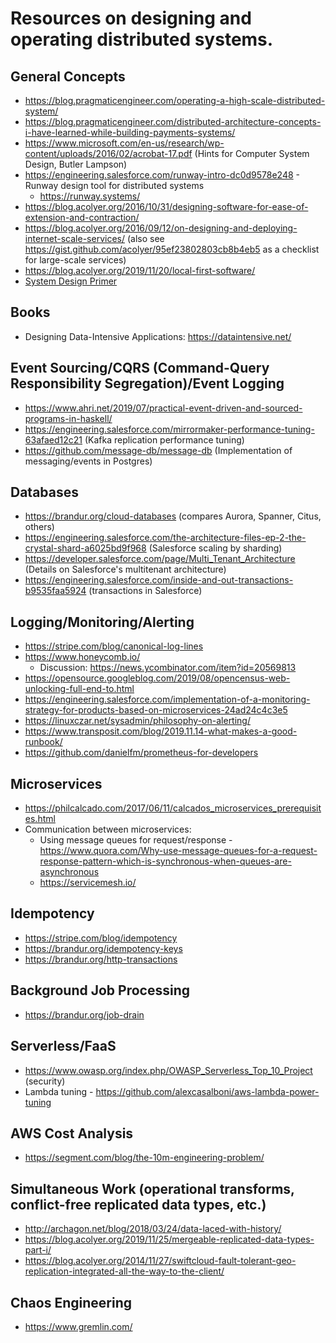 # Resources on designing and operating distributed systems.

## General Concepts
- https://blog.pragmaticengineer.com/operating-a-high-scale-distributed-system/
- https://blog.pragmaticengineer.com/distributed-architecture-concepts-i-have-learned-while-building-payments-systems/
- https://www.microsoft.com/en-us/research/wp-content/uploads/2016/02/acrobat-17.pdf (Hints for Computer System Design, Butler Lampson)
- https://engineering.salesforce.com/runway-intro-dc0d9578e248 - Runway design tool for distributed systems
  - https://runway.systems/
- https://blog.acolyer.org/2016/10/31/designing-software-for-ease-of-extension-and-contraction/
- https://blog.acolyer.org/2016/09/12/on-designing-and-deploying-internet-scale-services/ (also see https://gist.github.com/acolyer/95ef23802803cb8b4eb5 as a checklist for large-scale services)
- https://blog.acolyer.org/2019/11/20/local-first-software/
- [System Design Primer](https://github.com/donnemartin/system-design-primer)


## Books
- Designing Data-Intensive Applications: https://dataintensive.net/


## Event Sourcing/CQRS (Command-Query Responsibility Segregation)/Event Logging
- https://www.ahri.net/2019/07/practical-event-driven-and-sourced-programs-in-haskell/
- https://engineering.salesforce.com/mirrormaker-performance-tuning-63afaed12c21 (Kafka replication performance tuning)
- https://github.com/message-db/message-db (Implementation of messaging/events in Postgres)


## Databases
- https://brandur.org/cloud-databases (compares Aurora, Spanner, Citus, others)
- https://engineering.salesforce.com/the-architecture-files-ep-2-the-crystal-shard-a6025bd9f968 (Salesforce scaling by sharding)
- https://developer.salesforce.com/page/Multi_Tenant_Architecture (Details on Salesforce's multitenant architecture)
- https://engineering.salesforce.com/inside-and-out-transactions-b9535faa5924 (transactions in Salesforce)


## Logging/Monitoring/Alerting
- https://stripe.com/blog/canonical-log-lines
- https://www.honeycomb.io/
  - Discussion: https://news.ycombinator.com/item?id=20569813
- https://opensource.googleblog.com/2019/08/opencensus-web-unlocking-full-end-to.html
- https://engineering.salesforce.com/implementation-of-a-monitoring-strategy-for-products-based-on-microservices-24ad24c4c3e5
- https://linuxczar.net/sysadmin/philosophy-on-alerting/
- https://www.transposit.com/blog/2019.11.14-what-makes-a-good-runbook/
- https://github.com/danielfm/prometheus-for-developers


## Microservices
- https://philcalcado.com/2017/06/11/calcados_microservices_prerequisites.html
- Communication between microservices:
  - Using message queues for request/response - https://www.quora.com/Why-use-message-queues-for-a-request-response-pattern-which-is-synchronous-when-queues-are-asynchronous
  - https://servicemesh.io/


## Idempotency
- https://stripe.com/blog/idempotency
- https://brandur.org/idempotency-keys
- https://brandur.org/http-transactions


## Background Job Processing
- https://brandur.org/job-drain


## Serverless/FaaS
- https://www.owasp.org/index.php/OWASP_Serverless_Top_10_Project (security)
- Lambda tuning - https://github.com/alexcasalboni/aws-lambda-power-tuning


## AWS Cost Analysis
- https://segment.com/blog/the-10m-engineering-problem/


## Simultaneous Work (operational transforms, conflict-free replicated data types, etc.)
- http://archagon.net/blog/2018/03/24/data-laced-with-history/
- https://blog.acolyer.org/2019/11/25/mergeable-replicated-data-types-part-i/
- https://blog.acolyer.org/2014/11/27/swiftcloud-fault-tolerant-geo-replication-integrated-all-the-way-to-the-client/


## Chaos Engineering
- https://www.gremlin.com/
